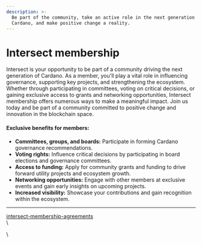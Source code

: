 ```yaml
---
description: >-
  Be part of the community, take an active role in the next generation of
  Cardano, and make positive change a reality.
---
```


# Intersect membership

Intersect is your opportunity to be part of a community driving the next generation of Cardano. As a member, you'll play a vital role in influencing governance, supporting key projects, and strengthening the ecosystem. Whether through participating in committees, voting on critical decisions, or gaining exclusive access to grants and networking opportunities, Intersect membership offers numerous ways to make a meaningful impact. Join us today and be part of a community committed to positive change and innovation in the blockchain space.

#### Exclusive benefits for members:

* **Committees, groups, and boards:** Participate in forming Cardano governance recommendations.
* **Voting rights:** Influence critical decisions by participating in board elections and governance committees.
* **Access to funding:** Apply for community grants and funding to drive forward utility projects and ecosystem growth.
* **Networking opportunities:** Engage with other members at exclusive events and gain early insights on upcoming projects.
* **Increased visibility:** Showcase your contributions and gain recognition within the ecosystem.





***

[intersect-membership-agreements](../../legal/policies-and-conditions/intersect-members-policies/intersect-membership-agreements/ "mention")\
\


\
